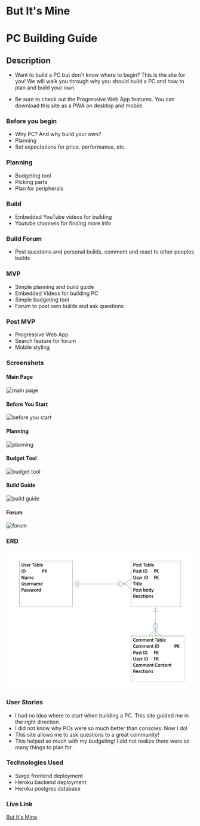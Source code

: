 # But It's Mine

# PC Building Guide

## Description

* Want to build a PC but don't know where to begin? This is the site for you! We will walk you through why you should build a PC and how to plan and build your own.

* Be sure to check out the Progressive Web App features. You can download this site as a PWA on desktop and mobile.

### Before you begin

* Why PC? And why build your own?
* Planning
* Set expectations for price, performance, etc.

### Planning

* Budgeting tool
* Picking parts
* Plan for peripherals 

### Build

* Embedded YouTube videos for building
* Youtube channels for finding more info

### Build Forum

* Post questions and personal builds, comment and react to other peoples builds

### MVP 
* Simple planning and build guide
* Embedded Videos for building PC
* Simple budgeting tool
* Forum to post own builds and ask questions

### Post MVP
* Progressive Web App
* Search feature for forum
* Mobile styling

### Screenshots
#### Main Page
![main page](https://i.imgur.com/dY4qUBP.png)

#### Before You Start
![before you start](https://i.imgur.com/grKxHVD.png)

#### Planning
![planning](https://i.imgur.com/UNDdabX.png)

#### Budget Tool
![budget tool](https://i.imgur.com/C11qhql.png)

#### Build Guide
![build guide](https://i.imgur.com/4IH9WLl.png)

#### Forum
![forum](https://i.imgur.com/pufxJEO.png)

### ERD
![erd](https://github.com/tck9173/But-Its-Mine/blob/main/Planning/ERD.png)

### User Stories
* I had no idea where to start when building a PC. This site guided me in the right direction.
* I did not know why PCs were so much better than consoles. Now I do!
* This site allows me to ask questions to a great community!
* This helped so much with my budgeting! I did not realize there were so many things to plan for.

### Technologies Used
* Surge frontend deployment
* Heroku backend deployment
* Heroku postgres database

### Live Link
[But It's Mine](https://but-its-mine.surge.sh/)